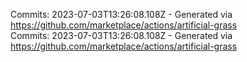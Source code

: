 Commits: 2023-07-03T13:26:08.108Z - Generated via https://github.com/marketplace/actions/artificial-grass
<br>
Commits: 2023-07-03T13:26:08.108Z - Generated via https://github.com/marketplace/actions/artificial-grass
<br>
